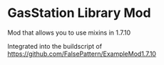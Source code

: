 # GasStation Library Mod
Mod that allows you to use mixins in 1.7.10

Integrated into the buildscript of https://github.com/FalsePattern/ExampleMod1.7.10